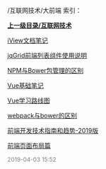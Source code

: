 /互联网技术/大前端 索引：


**[上一级目录/互联网技术](/互联网技术/index.md)**

[iView文档笔记](/互联网技术/大前端/iView文档笔记.md)

[jqGrid前端列表组件使用说明](/互联网技术/大前端/jqGrid前端列表组件使用说明.md)

[NPM与Bower包管理的区别](/互联网技术/大前端/NPM与Bower包管理的区别.md)

[Vue基础笔记](/互联网技术/大前端/Vue基础笔记.md)

[Vue学习路线图](/互联网技术/大前端/Vue学习路线图.md)

[webpack与bower的区别](/互联网技术/大前端/webpack与bower的区别.md)

[前端开发技术指南和趋势-2019版](/互联网技术/大前端/前端开发技术指南和趋势-2019版.md)

[前端页面布局篇](/互联网技术/大前端/前端页面布局篇.md)


<font size=2 color='grey'> 2019-04-03 15:52 </font>